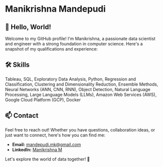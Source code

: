 # Manikrishna Mandepudi

## 👋 Hello, World!

Welcome to my GitHub profile! I'm Manikrishna, a passionate data scientist and engineer with a strong foundation in computer science. Here's a snapshot of my qualifications and experience:

## 🛠️ Skills
Tableau, SQL, Exploratory Data Analysis, Python, Regression and Classification, Clustering and Dimensionality Reduction, Ensemble Methods, Neural Networks (ANN, CNN, RNN), Object Detection, Natural Language Processing, Large Language Models (LLMs), Amazon Web Services (AWS), Google Cloud Platform (GCP), Docker

## 📫 Contact
Feel free to reach out! Whether you have questions, collaboration ideas, or just want to connect, here's how you can find me:

- **Email:** [mandepudi.mk@gmail.com](mailto:mandepudi.mk@gmail.com)
- **LinkedIn:** [Manikrishna M](https://www.linkedin.com/in/manikrishna-m/)

Let's explore the world of data together! 🚀
